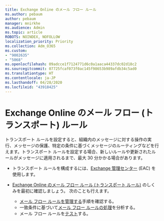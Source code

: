 ```yaml
---
title: Exchange Online のメール フロー ルール
ms.author: pebaum
author: pebaum
manager: mnirkhe
ms.audience: Admin
ms.topic: article
ROBOTS: NOINDEX, NOFOLLOW
localization_priority: Priority
ms.collection: Adm_O365
ms.custom:
- "9002635"
- "5068"
ms.openlocfilehash: 09adcce1f7124771d6c0a1aaca44337dc02d18c2
ms.sourcegitcommit: 07725fcaf073f0ac145f98653b989afdb34c5ad0
ms.translationtype: HT
ms.contentlocale: ja-JP
ms.lasthandoff: 04/28/2020
ms.locfileid: "43918425"
---
```

# <a name="mail-flow-transport-rules-in-exchange-online"></a>Exchange Online のメール フロー (トランスポート) ルール

トランスポート ルールを設定すると、組織内のメッセージに対する操作の実行、メッセージの保護、特定の条件に基づくメッセージのルーティングなどを行えます。トランスポート ルールを設定する場合、新しいルールや更新されたルールがメッセージに適用されるまで、最大 30 分かかる場合があります。

- トランスポート ルールを構成するには、[Exchange 管理センター](https://go.microsoft.com/fwlink/p/?linkid=834822) (EAC) を使用します。

- [Exchange Online のメール フロー ルール (トランスポート ルール)](https://docs.microsoft.com/exchange/security-and-compliance/mail-flow-rules/mail-flow-rules) のしくみを最初に確認しましょう。 次のことも行えます。

    - [メール フロー ルールを管理する](https://docs.microsoft.com/exchange/security-and-compliance/mail-flow-rules/manage-mail-flow-rules)手順を確認する。
    - 一致条件に基づいて[メール フロー ルールの処理](https://docs.microsoft.com/exchange/security-and-compliance/mail-flow-rules/mail-flow-rule-actions)を分析する。
    - メール フロー ルールを[テスト](https://docs.microsoft.com/exchange/security-and-compliance/mail-flow-rules/test-mail-flow-rules)する。
